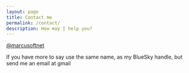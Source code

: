 ```yaml
---
layout: page
title: Contact me
permalink: /contact/
description: How may I help you?
---
```


[@marcusoftnet](<https://bsky.app/profile/marcusoftnet.bsky.social>)

If you have more to say use the same name, as my BlueSky handle, but send me an email at gmail
